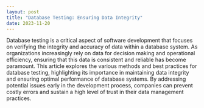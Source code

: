 ```yaml
---
layout: post
title: "Database Testing: Ensuring Data Integrity"
date: 2023-11-20
---
```


Database testing is a critical aspect of software development that focuses on verifying the integrity and accuracy of data within a database system. As organizations increasingly rely on data for decision making and operational efficiency, ensuring that this data is consistent and reliable has become paramount. This article explores the various methods and best practices for database testing, highlighting its importance in maintaining data integrity and ensuring optimal performance of database systems. By addressing potential issues early in the development process, companies can prevent costly errors and sustain a high level of trust in their data management practices.
